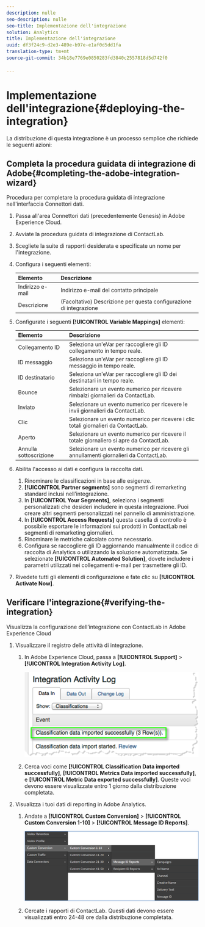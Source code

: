 ```yaml
---
description: nulle
seo-description: nulle
seo-title: Implementazione dell'integrazione
solution: Analytics
title: Implementazione dell'integrazione
uuid: df3f24c9-d2e3-489e-b97e-e1af0d5dd1fa
translation-type: tm+mt
source-git-commit: 34b18e7769e0850283fd3840c2557818d5d742f0

---
```



# Implementazione dell'integrazione{#deploying-the-integration}

La distribuzione di questa integrazione è un processo semplice che richiede le seguenti azioni:

## Completa la procedura guidata di integrazione di Adobe{#completing-the-adobe-integration-wizard}

Procedura per completare la procedura guidata di integrazione nell'interfaccia Connettori dati.

1. Passa all'area Connettori dati (precedentemente Genesis) in Adobe Experience Cloud.
1. Avviate la procedura guidata di integrazione di ContactLab.
1. Scegliete la suite di rapporti desiderata e specificate un nome per l'integrazione.
1. Configura i seguenti elementi:

   | Elemento | Descrizione |
   |---|---|
   | Indirizzo e-mail | Indirizzo e-mail del contatto principale |
   | Descrizione | (Facoltativo) Descrizione per questa configurazione di integrazione |

1. Configurate i seguenti **[!UICONTROL Variable Mappings]** elementi:

   | Elemento | Descrizione |
   |---|---|
   | Collegamento ID | Seleziona un'eVar per raccogliere gli ID collegamento in tempo reale. |
   | ID messaggio | Seleziona un'eVar per raccogliere gli ID messaggio in tempo reale. |
   | ID destinatario | Seleziona un'eVar per raccogliere gli ID dei destinatari in tempo reale. |
   | Bounce | Selezionare un evento numerico per ricevere rimbalzi giornalieri da ContactLab. |
   | Inviato | Selezionare un evento numerico per ricevere le invii giornalieri da ContactLab. |
   | Clic | Selezionare un evento numerico per ricevere i clic totali giornalieri da ContactLab. |
   | Aperto | Selezionare un evento numerico per ricevere il totale giornaliero si apre da ContactLab. |
   | Annulla sottoscrizione | Selezionare un evento numerico per ricevere gli annullamenti giornalieri da ContactLab. |

1. Abilita l'accesso ai dati e configura la raccolta dati.
   1. Rinominare le classificazioni in base alle esigenze.
   1. **[!UICONTROL Partner segments]** sono segmenti di remarketing standard inclusi nell’integrazione.
   1. In **[!UICONTROL Your Segments]**, seleziona i segmenti personalizzati che desideri includere in questa integrazione. Puoi creare altri segmenti personalizzati nel pannello di amministrazione.
   1. In **[!UICONTROL Access Requests]** questa casella di controllo è possibile esportare le informazioni sui prodotti in ContactLab nei segmenti di remarketing giornalieri.
   1. Rinominare le metriche calcolate come necessario.
   1. Configura se raccogliere gli ID aggiornando manualmente il codice di raccolta di Analytics o utilizzando la soluzione automatizzata. Se selezionate **[!UICONTROL Automated Solution]**, dovete includere i parametri utilizzati nei collegamenti e-mail per trasmettere gli ID.
1. Rivedete tutti gli elementi di configurazione e fate clic su **[!UICONTROL Activate Now]**.

## Verificare l'integrazione{#verifying-the-integration}

Visualizza la configurazione dell’integrazione con ContactLab in Adobe Experience Cloud

1. Visualizzare il registro delle attività di integrazione.

   1. In Adobe Experience Cloud, passa a **[!UICONTROL Support]** &gt; **[!UICONTROL Integration Activity Log]**.

      ![](assets/integration_activity_log.png)

   1. Cerca voci come **[!UICONTROL Classification Data imported successfully]**, **[!UICONTROL Metrics Data imported successfully]**, e **[!UICONTROL Metric Data exported successfully]**. Queste voci devono essere visualizzate entro 1 giorno dalla distribuzione completata.
1. Visualizza i tuoi dati di reporting in Adobe Analytics.

   1. Andate a **[!UICONTROL Custom Conversion]** &gt; **[!UICONTROL Custom Conversion 1-10]** &gt; **[!UICONTROL Message ID Reports]**.

      ![](assets/reporting.png)

   1. Cercate i rapporti di ContactLab. Questi dati devono essere visualizzati entro 24-48 ore dalla distribuzione completata.
